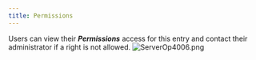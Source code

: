 ```yaml
---
title: Permissions
---
```

Users can view their ***Permissions*** access for this entry and contact their administrator if a right is not allowed. 
![ServerOp4006.png](/img/en/server/ServerOp4006.png) 


